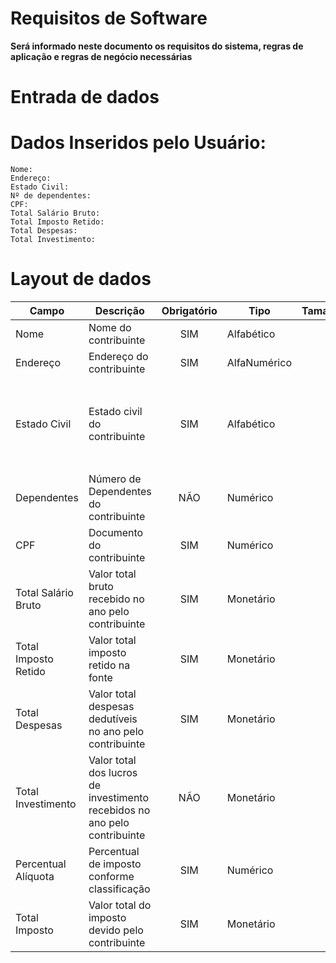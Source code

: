 # Requisitos de Software
__Será informado neste documento os requisitos do sistema, regras de aplicação e regras de negócio necessárias__
# Entrada de dados

# Dados Inseridos pelo Usuário:
    Nome:
    Endereço:
    Estado Civil:
    Nº de dependentes:
    CPF:
    Total Salário Bruto:
    Total Imposto Retido:
    Total Despesas:
    Total Investimento:
    
    
# Layout de dados 
| Campo | Descrição | Obrigatório | Tipo | Tamanho | Formatação |
| --- | --- |  :---: |  --- |  ---: |   --- |
| Nome | Nome do contribuinte  | SIM | Alfabético | 50 | |
|Endereço | Endereço do contribuinte  | SIM | AlfaNumérico  | 100 | |
|Estado Civil  | Estado civil do contribuinte  | SIM | Alfabético  | 1 | <p>C-CASADO</p><p>S-SOLTEIRO</p><p>D-DIVORCIADO</p> V-VIÚVO  |
|Dependentes  | Número de Dependentes do contribuinte  | NÃO| Numérico  | 2 | NN |
|CPF  | Documento   do contribuinte  | SIM | Numérico  | 11 | NNN.NNN.NNN-NN |
|Total Salário Bruto  |Valor total bruto recebido no ano pelo contribuinte  | SIM | Monetário  | 15 | NN.NNN.NN|
|Total Imposto Retido  |Valor total imposto retido na fonte  | SIM | Monetário  | 15 | NN.NNN.NN|
|Total Despesas  |Valor total despesas dedutíveis  no ano pelo contribuinte  | SIM | Monetário  | 15 | NN.NNN.NN|
|Total Investimento |Valor total dos lucros de investimento recebidos  no ano pelo contribuinte  | NÃO| Monetário  | 15 | NN.NNN.NN|
|Percentual Alíquota  | Percentual de imposto conforme classificação  | SIM | Numérico  | 2 |NN|
|Total Imposto |Valor total do imposto devido pelo contribuinte | SIM | Monetário  | 15 | NN.NNN.NN|


  
